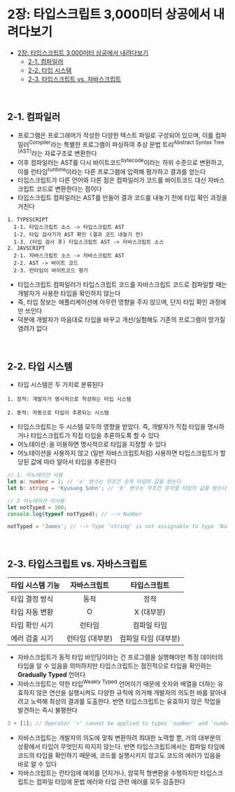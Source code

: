 # 2장: 타입스크립트 3,000미터 상공에서 내려다보기

- [2장: 타입스크립트 3,000미터 상공에서 내려다보기](#2장-타입스크립트-3000미터-상공에서-내려다보기)
  - [2-1. 컴파일러](#2-1-컴파일러)
  - [2-2. 타입 시스템](#2-2-타입-시스템)
  - [2-3. 타입스크립트 vs. 자바스크립트](#2-3-타입스크립트-vs-자바스크립트)

<br>

## 2-1. 컴파일러

- 프로그램은 프로그래머가 작성한 다양한 텍스트 파일로 구성되어 있으며, 이를 컴파일러<sup>Compiler</sup>라는 특별한 프로그램이 파싱하여 추상 문법 트리<sup>Abstract Syntax Tree (AST)</sup>라는 자료구조로 변환한다
- 이후 컴파일러는 AST를 다시 바이트코드<sup>bytecode</sup>이라는 하위 수준으로 변환하고, 이를 런타임<sup>runtime</sup>이라는 다른 프로그램에 입력해 평가하고 결과를 얻는다
- 타입스크립트가 다른 언어와 다른 점은 컴파일러가 코드를 바이트코드 대신 자바스크립트 코드로 변환한다는 점이다
- 타입스크립트 컴파일러는 AST를 만들어 결과 코드를 내놓기 전에 타입 확인 과정을 거친다

```
1. TYPESCRIPT
  1-1. 타입스크립트 소스 -> 타입스크립트 AST
  1-2. 타입 검사기가 AST 확인 (결과 코드 내놓기 전)
  1-3. (타입 검사 후) 타입스크립트 AST -> 자바스크립트 소스
2. JAVSCRIPT
  2-1. 자바스크립트 소스 -> 자바스크립트 AST
  2-2. AST -> 바이트 코드
  2-3. 런타임이 바이트코드 평가
```

- 타입스크립트 컴파일러가 타입스크립트 코드를 자바스크립트 코드로 컴파일할 때는 개발자가 사용한 타입을 확인하지 않는다
- 즉, 타입 정보는 애플리케이션에 아무런 영향을 주지 않으며, 단지 타입 확인 과정에만 쓰인다
- 덕분에 개발자가 마음대로 타입을 바꾸고 개선/실험해도 기존의 프로그램이 망가질 염려가 없다

<br>

## 2-2. 타입 시스템

- 타입 시스템은 두 가지로 분류된다

```
1. 정적: 개발자가 명시적으로 작성하는 타입 시스템

2. 동적: 자동으로 타입이 추론되는 시스템
```

- 타입스크립트는 두 시스템 모두의 영향을 받았다. 즉, 개발자가 직접 타입을 명시하거나 타입스크립트가 직접 타입을 추론하도록 할 수 있다
- 어노테이션`:`을 이용하면 명시적으로 타입을 지정할 수 있다
- 어노테이션을 사용하지 않고 (일반 자바스크립트처럼) 사용하면 타입스크립트가 할당된 값에 따라 알아서 타입을 추론한다

```typescript
// 1. 어노테이션 사용
let a: number = 1; // 'a' 변수는 무조건 숫자 타입의 값을 받는다
let b: string = 'Kyusung Sohn'; // 'b' 변수는 무조건 문자열 타입의 값을 받는다

// 2 어노테이션 미사용
let notTyped = 100;
console.log(typeof notTyped); // --> Number

notTyped = 'James'; // --> Type 'string' is not assignable to type 'Number'
```

<br>

## 2-3. 타입스크립트 vs. 자바스크립트

| 타입 시스템 기능 |  자바스크립트   |     타입스크립트     |
| ---------------- | :-------------: | :------------------: |
| 타입 결정 방식   |      동적       |         정적         |
| 타입 자동 변환   |        O        |      X (대부분)      |
| 타입 확인 시기   |     런타임      |     컴파일 타임      |
| 에러 검출 시기   | 런타임 (대부분) | 컴파일 타임 (대부분) |

- 자바스크립트가 동적 타입 바인딩이라는 건 프로그램을 실행해야만 특정 데이터의 타입을 알 수 있음을 의미하지만 타입스크립트는 점진적으로 타입을 확인하는 **Gradually Typed** 언어다
- 자바스크립트는 약한 타입<sup>Weakly Typed</sup> 언어이기 때문에 숫자와 배열을 더하는 유효하지 않은 연산을 실행시켜도 다양한 규칙에 의거해 개발자의 의도한 바를 알아내려고 노력해 최상의 결과를 도출한다. 반면 타입스크립트는 유효하지 않은 작업을 발견하는 즉시 불평한다

```typescript
3 + [1]; // Operator '+' cannot be applied to types 'number' and 'number[]'
```

- 자바스크립트는 개발자의 의도에 맞춰 변환하려 최대한 노력할 뿐, 거의 대부분의 상황에서 타입이 무엇인지 따지지 않는다. 반면 타입스크립트에서는 컴파일 타임에 코드의 타입을 확인하기 때문에, 코드를 실행시키지 않고도 코드의 에러가 있음을 바로 알 수 있다
- 자바스크립트는 런타임에 예외를 던지거나, 암묵적 형변환을 수행하지만 타입스크립트는 컴파일 타임에 문법 에러와 타입 관련 에러를 모두 검출한다
